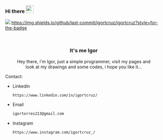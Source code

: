### Hi there <img src="https://media.giphy.com/media/hvRJCLFzcasrR4ia7z/giphy.gif" width="25px">

![](https://visitor-badge.glitch.me/badge?page_id=igortcruz.igortcruz)
https://img.shields.io/github/last-commit/igortcruz/igortcruz?style=for-the-badge


<br />
<p align="center">
  
  <h3 align="center">It's me Igor</h3>

  <p align="center">
    Hey there, i'm Igor, just a simple programmer, visit my pages and </br> look at my drawings and some codes, i hope you like it...
  </p>
</p>


Contact:
* Linkedin
  ```sh
  https://www.linkedin.com/in/igortcruz/
  ```
* Email
  ```sh
  igortorres213@gmail.com
  ```
* Instagram
  ```sh
  https://www.instagram.com/igortcruz_/
  ```
